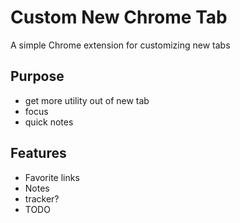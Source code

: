 # Custom New Chrome Tab

A simple Chrome extension for customizing new tabs

## Purpose
* get more utility out of new tab
* focus 
* quick notes

## Features 
* Favorite links
* Notes
* tracker?
* TODO 
